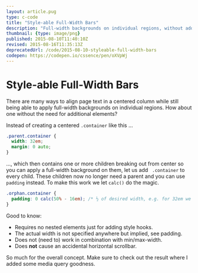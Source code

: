 ```yaml
---
layout: article.pug
type: c-code
title: "Style-able Full-Width Bars"
description: "Full-width backgrounds on individual regions, without additional elements."
thumbnail: {type: image/png}
published: 2015-08-10T11:40:10Z
revised: 2015-08-16T11:35:13Z
deprecatedUrl: /code/2015-08-10-styleable-full-width-bars
codepen: https://codepen.io/cssence/pen/oXVpWj
---
```


# Style-able Full-Width Bars

There are many ways to align page text in a centered column while still being able to apply full-width backgrounds on individual regions. How about one without the need for additional elements?

Instead of creating a centered  `.container` like this …

```css
.parent.container {
  width: 32em;
  margin: 0 auto;
}
```

…, which then contains one or more children breaking out from center so you can apply a full-width background on them, let us add ` .container` to every child. These children now no longer need a parent and you can use `padding` instead. To make this work we let `calc()` do the magic.

```css
.orphan.container {
  padding: 0 calc(50% - 16em); /* ½ of desired width, e.g. for 32em we have to use 16em */
}
```

Good to know:

* Requires no nested elements just for adding style hooks.
* The actual width is not specified anywhere but implied, see padding.
* Does not (need to) work in combination with min/max-width.
* Does **not** cause an accidental horizontal scrollbar.

So much for the overall concept. Make sure to check out the result where I added some media query goodness.
